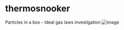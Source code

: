 # thermosnooker
 Particles in a box - Ideal gas laws investigation
![image](https://github.com/crimefightingllama/thermosnooker/assets/92220266/ea7c3ce3-5c9f-42f1-9549-ffc554730c51)
